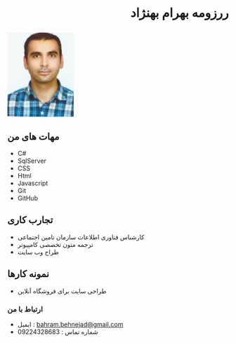 # <p dir="rtl" align="right">ررزومه بهرام بهنژاد</p>
<img src="profile.png">


## مهات های من
- C# 
- SqlServer
- CSS
- Html
- Javascript
- Git
- GitHub

## تجارب کاری
-    کارشناس فناوری اطلاعات سازمان تامین اجتماعی
-   ترجمه متون تخصصی کامپیوتر
- طراح وب سایت
## نمونه کارها
+ طراحی سایت برای فروشگاه آنلاین
### ارتباط با من
-  ایمیل : bahram.behnejad@gmail.com
-  شماره تماس : 09224328683
